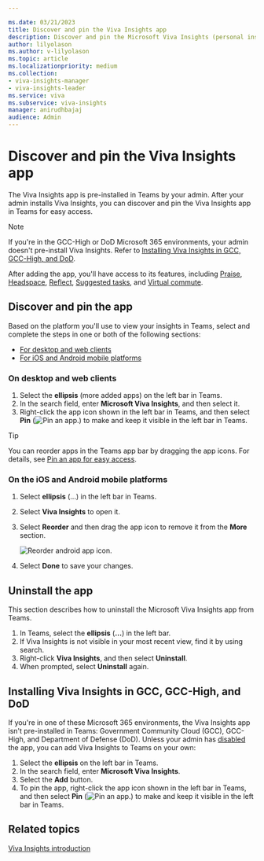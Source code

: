 ```yaml
---

ms.date: 03/21/2023
title: Discover and pin the Viva Insights app
description: Discover and pin the Microsoft Viva Insights (personal insights) app 
author: lilyolason
ms.author: v-lilyolason
ms.topic: article
ms.localizationpriority: medium 
ms.collection: 
- viva-insights-manager
- viva-insights-leader
ms.service: viva
ms.subservice: viva-insights
manager: anirudhbajaj
audience: Admin
---
```


# Discover and pin the Viva Insights app

The Viva Insights app is pre-installed in Teams by your admin. After your admin installs Viva Insights, you can discover and pin the Viva Insights app in Teams for easy access.

>[!Note]
>If you're in the GCC-High or DoD Microsoft 365 environments, your admin doesn't pre-install Viva Insights. Refer to [Installing Viva Insights in GCC, GCC-High, and DoD](#installing-viva-insights-in-gcc-gcc-high-and-dod).

After adding the app, you'll have access to its features, including [Praise](praise.md), [Headspace](headspace.md), [Reflect](reflect.md), [Suggested tasks](suggested-tasks.md), and [Virtual commute](virtual-commute.md).

## Discover and pin the app

Based on the platform you'll use to view your insights in Teams, select and complete the steps in one or both of the following sections:

* [For desktop and web clients](#on-desktop-and-web-clients)
* [For iOS and Android mobile platforms](#on-the-ios-and-android-mobile-platforms)

### On desktop and web clients

1. Select the **ellipsis** (more added apps) on the left bar in Teams.
2. In the search field, enter **Microsoft Viva Insights**, and then select it.
3. Right-click the app icon shown in the left bar in Teams, and then select **Pin** (![Pin an app.](Images/pin.png)) to make and keep it visible in the left bar in Teams.

>[!Tip]
>You can reorder apps in the Teams app bar by dragging the app icons. For details, see [Pin an app for easy access](https://support.microsoft.com/office/pin-an-app-for-easy-access-3045fd44-6604-4ba7-8ecc-1c0d525e89ec).

### On the iOS and Android mobile platforms

1. Select **ellipsis** (...) in the left bar in Teams.  
2. Select **Viva Insights** to open it.
3. Select **Reorder** and then drag the app icon to remove it from the **More** section.

   ![Reorder android app icon.](Images/ios-android.png)

4. Select **Done** to save your changes.

## Uninstall the app

This section describes how to uninstall the Microsoft Viva Insights app from Teams.

1. In Teams, select the **ellipsis** (**...**) in the left bar.
2. If Viva Insights is not visible in your most recent view, find it by using search.
3. Right-click **Viva Insights**, and then select **Uninstall**.
4. When prompted, select **Uninstall** again.

## Installing Viva Insights in GCC, GCC-High, and DoD

If you're in one of these Microsoft 365 environments, the Viva Insights app isn't pre-installed in Teams: Government Community Cloud (GCC), GCC-High, and Department of Defense (DoD). Unless your admin has [disabled](../setup/configure.md#to-manage-availability-for-the-viva-insights-app-in-teams) the app, you can add Viva Insights to Teams on your own:

1. Select the **ellipsis** on the left bar in Teams.
2. In the search field, enter **Microsoft Viva Insights**.
1. Select the **Add** button.
1. To pin the app, right-click the app icon shown in the left bar in Teams, and then select **Pin** (![Pin an app.](Images/pin.png)) to make and keep it visible in the left bar in Teams.


## Related topics

[Viva Insights introduction](introduction.md)

